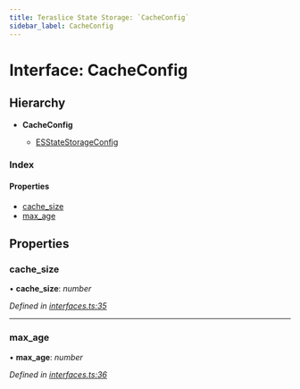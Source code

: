 ```yaml
---
title: Teraslice State Storage: `CacheConfig`
sidebar_label: CacheConfig
---
```


# Interface: CacheConfig

## Hierarchy

* **CacheConfig**

  * [ESStateStorageConfig](esstatestorageconfig.md)

### Index

#### Properties

* [cache_size](cacheconfig.md#cache_size)
* [max_age](cacheconfig.md#max_age)

## Properties

###  cache_size

• **cache_size**: *number*

*Defined in [interfaces.ts:35](https://github.com/terascope/teraslice/blob/a3992c27/packages/teraslice-state-storage/src/interfaces.ts#L35)*

___

###  max_age

• **max_age**: *number*

*Defined in [interfaces.ts:36](https://github.com/terascope/teraslice/blob/a3992c27/packages/teraslice-state-storage/src/interfaces.ts#L36)*
